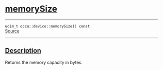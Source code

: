 
<h1 id="memory-size">
 <a href="#/api/device/memorySize" class="anchor">
   <span>memorySize</span>
  </a>
</h1>

<div class="signature">
  <hr>

  
  <div class="definition-container">
    <div class="definition">
      <code>udim_t occa::device::memorySize() const</code>
      <div class="flex-spacing"></div>
      <a href="https://github.com/libocca/occa/blob/6c4ac6cd/include/occa/core/device.hpp#L317" target="_blank">Source</a>
    </div>
    
  </div>


  <hr>
</div>


<h2 id="description">
 <a href="#/api/device/memorySize?id=description" class="anchor">
   <span>Description</span>
  </a>
</h2>

Returns the memory capacity in bytes.

